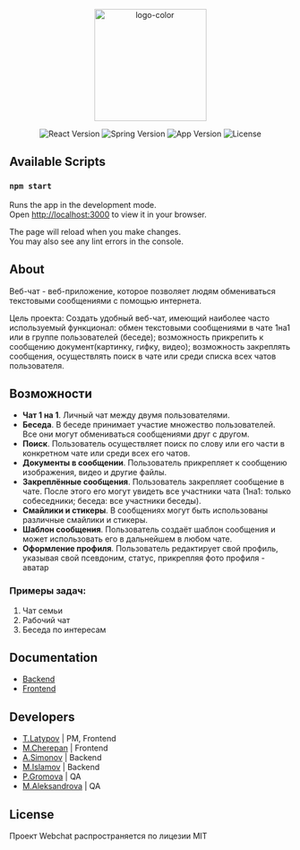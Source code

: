 <p align="center">
      <img src="https://i.ibb.co/z4DS2KG/logo-color.png" alt="logo-color" width="200">
</p>
<p align="center">
   <img src="https://img.shields.io/badge/React%20ver-16.7-informational" alt="React Version">
   <img src="https://img.shields.io/badge/Spring%20ver-3.1.0-informational" alt="Spring Version">
   <img src="https://img.shields.io/badge/App%20ver-0.1-blueviolet" alt="App Version">
   <img src="https://img.shields.io/badge/license-Apache%202.0-green" alt="License">
</p>

## Available Scripts
### `npm start`

Runs the app in the development mode.\
Open [http://localhost:3000](http://localhost:3000) to view it in your browser.

The page will reload when you make changes.\
You may also see any lint errors in the console.

## About
Веб-чат - веб-приложение, которое позволяет людям обмениваться текстовыми сообщениями с помощью интернета. 

Цель проекта: Создать удобный веб-чат, имеющий наиболее часто используемый функционал: обмен текстовыми сообщениями в чате 1на1 или в группе пользователей (беседе); возможность прикрепить к сообщению документ(картинку, гифку, видео); возможность закреплять сообщения, осуществлять поиск в чате или среди списка всех чатов пользователя.

## Возможности
- **Чат 1 на 1**. Личный чат между двумя пользователями.
- **Беседа**. В беседе принимает участие множество пользователей. Все они могут обмениваться сообщениями друг с другом.
- **Поиск**. Пользователь осуществляет поиск по слову или его части в конкретном чате или среди всех его чатов.
- **Документы в сообщении**. Пользователь прикрепляет к сообщению изображения, видео и другие файлы.
- **Закреплённые сообщения**. Пользователь закрепляет сообщение в чате. После этого его могут увидеть все участники чата (1на1: только собеседники; беседа: все участники беседы).
- **Смайлики и стикеры**. В сообщениях могут быть использованы различные смайлики и стикеры.
- **Шаблон сообщения**. Пользователь создаёт шаблон сообщения и может использовать его в дальнейшем в любом чате.
- **Оформление профиля**. Пользователь редактирует свой профиль, указывая свой псевдоним, статус, прикрепляя фото профиля - аватар

### Примеры задач:

1. Чат семьи
2. Рабочий чат
3. Беседа по интересам

## Documentation

- [Backend](https://github.com/ArkhamX2/web-chat-server)
- [Frontend](https://github.com/ArkhamX2/web-chat-client)

## Developers

- [T.Latypov](https://github.com/N0tilT) | PM, Frontend
- [M.Cherepan](https://github.com/PolShestogo) | Frontend
- [A.Simonov](https://github.com/dubstepTractor) | Backend
- [M.Islamov](https://github.com/milana-cat)  | Backend
- [P.Gromova](https://github.com/jowlly)  | QA
- [M.Aleksandrova](https://github.com/S1stemus) | QA

## License
Проект Webchat распространяется по лицезии MIT

